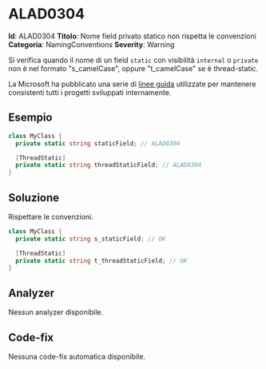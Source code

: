 
# ALAD0304

**Id**: ALAD0304
**Titolo**: Nome field privato statico non rispetta le convenzioni
**Categoria**: NamingConventions
**Severity**: Warning

Si verifica quando il nome di un field `static` con visibilità `internal` o
`private` non è nel formato "s_camelCase", oppure "t_camelCase" se è
thread-static.

La Microsoft ha pubblicato una serie di
[linee guida](https://learn.microsoft.com/dotnet/csharp/fundamentals/coding-style/coding-conventions)
utilizzate per mantenere consistenti tutti i progetti sviluppati internamente.


## Esempio

```csharp
class MyClass {
  private static string staticField; // ALAD0304

  [ThreadStatic]
  private static string threadStaticField; // ALAD0304
}
```


## Soluzione

Rispettare le convenzioni.

```csharp
class MyClass {
  private static string s_staticField; // OK

  [ThreadStatic]
  private static string t_threadStaticField; // OK
}
```


## Analyzer

Nessun analyzer disponibile.


## Code-fix

Nessuna code-fix automatica disponibile.
